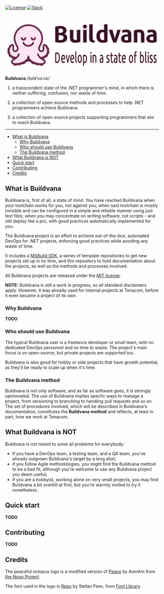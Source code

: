 [![License](https://img.shields.io/github/license/Buildvana/Buildvana.svg)](LICENSE)
[![Slack](https://img.shields.io/badge/join_us-on_slack-ff7fc0.svg?logo=slack)](https://join.slack.com/t/buildvana/shared_invite/zt-e667rvy8-hCtADFiuF8OuiYvthIiWVw)

# ![Buildvana](https://raw.githubusercontent.com/Buildvana/Buildvana/master/graphics/Buildvana-Readme.png)

**Buildvana** _/bɪldˈvɑːnə/_

1. a transcendent state of the .NET programmer's mind, in which there is neither suffering, confusion, nor waste of time.

2. a collection of open-source methods and processes to help .NET programmers achieve Buildvana.

3. a collection of open-source projects supporting programmers that aim to reach Buildvana.

---

- [What is Buildvana](#what-is-buildvana)
  - [Why Buildvana](#why-buildvana)
  - [Who should use Buildvana](#who-should-use-buildvana)
  - [The Buildvana method](#the-buildvana-method)
- [What Buildvana is NOT](#what-buildvana-is-not)
- [Quick start](#quick-start)
- [Contributing](#contributing)
- [Credits](#credits)

## What is Buildvana

Buildvana is, first of all, a state of mind. You have reached Buildvana when your toolchain works for you, not against you; when said toolchain is mostly invisible and can be configured in a simple and reliable manner using just text files; when you may concentrate on writing software, not scripts - and still deploy like a pro, with good practices automatically implemented for you.

The Buildvana project is an effort to achieve out-of-the-box, automated DevOps for .NET projects, enforcing good practices while avoiding any waste of time.

It includes a [MSBuild SDK](https://github.com/Buildvana/Buildvana.Sdk), a series of template repositories to get new projects set up in no time, and this repository to hold documentation about the projects, as well as the methods and processes involved.

All Buildvana projects are released under the [MIT license](LICENSE).

**NOTE:** Buildvana is still a work in progress, so all standard disclaimers apply. However, it was already used for internal projects at Tenacom, before it even became a project of its own.

### Why Buildvana

**TODO**

### Who should use Buildvana

The typical Buildvana user is a freelance developer or small team, with no dedicated DevOps personnel and no time to waste. The project's main focus is on open-source, but private projects are supported too.

Buildvana is also good for hobby or side projects that have growth potential, as they'll be ready to scale up when it's time.

### The Buildvana method

Buildvana is not only software, and as far as software goes, it is strongly opinionated. The use of Buildvana implies specfic ways to manage a project, from versioning to branching to handling pull requests and so on. The set of procedures involved, which will be described in Buildvana's documentation, constitutes the **Buildvana method** and reflects, at least in part, how we work at Tenacom.

## What Buildvana is NOT

Buildvana is not meant to solve all problems for everybody:

- if you have a DevOps team, a testing team, and a QA team, you've already outgrown Buildvana's target by a long shot;
- if you follow Agile methodologies, you might find the Buildvana method to be a bad fit, although you're welcome to use any Buildvana project you deem useful;
- if you are a hobbyist, working alone on very small projects, you may find Buildvana a bit overkill at first, but you're warmly invited to try it nonetheless.

## Quick start

**TODO**

## Contributing

**TODO**

## Credits

The peaceful octopus logo is a modified version of [Peace](https://thenounproject.com/icon/1951204) by AomAm from [the Noun Project](https://thenounproject.com/).

The font used in the logo is [Repo](https://fontlibrary.org/en/font/repo) by Stefan Peev, from [Font Library](https://fontlibrary.org).
